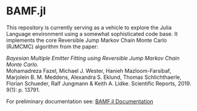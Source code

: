 # BAMF.jl

This repository is currently serving as a vehicle to explore the Julia Language environment using a somewhat sophisticated code base. It implements the core Reversible Jump Markov Chain Monte Carlo (RJMCMC) algorithm from the paper:


*Bayesian Multiple Emitter Fitting using Reversible Jump Markov Chain Monte Carlo.*  
Mohamadreza Fazel, Michael J. Wester, Hanieh Mazloom-Farsibaf, Marjolein B. M. Meddens, Alexandra S. Eklund, Thomas Schlichthaerle, Florian Schueder, Ralf Jungmann & Keith A. Lidke. Scientific Reports, 2019. 9(1): p. 13791.

For preliminary documentation see: [BAMF.jl Documentation](https://lidkelab.github.io/BAMF.jl/)



